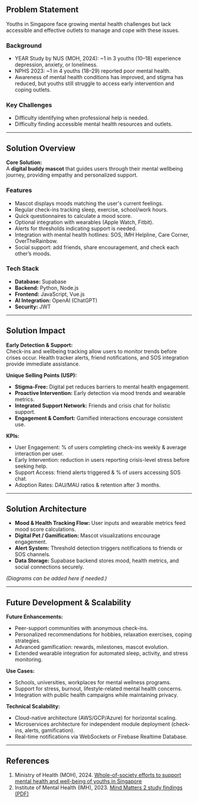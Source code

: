 ## Problem Statement

Youths in Singapore face growing mental health challenges but lack accessible and effective outlets to manage and cope with these issues.

### Background
- YEAR Study by NUS (MOH, 2024): ~1 in 3 youths (10–18) experience depression, anxiety, or loneliness.  
- NPHS 2023: ~1 in 4 youths (18–29) reported poor mental health.  
- Awareness of mental health conditions has improved, and stigma has reduced, but youths still struggle to access early intervention and coping outlets.

### Key Challenges
- Difficulty identifying when professional help is needed.  
- Difficulty finding accessible mental health resources and outlets.

---

## Solution Overview

**Core Solution:**  
A **digital buddy mascot** that guides users through their mental wellbeing journey, providing empathy and personalized support.

### Features
- Mascot displays moods matching the user's current feelings.  
- Regular check-ins tracking sleep, exercise, school/work hours.  
- Quick questionnaires to calculate a mood score.  
- Optional integration with wearables (Apple Watch, Fitbit).  
- Alerts for thresholds indicating support is needed.  
- Integration with mental health hotlines: SOS, IMH Helpline, Care Corner, OverTheRainbow.  
- Social support: add friends, share encouragement, and check each other’s moods.

### Tech Stack
- **Database:** Supabase  
- **Backend:** Python, Node.js  
- **Frontend:** JavaScript, Vue.js  
- **AI Integration:** OpenAI (ChatGPT)  
- **Security:** JWT  

---

## Solution Impact

**Early Detection & Support:**  
Check-ins and wellbeing tracking allow users to monitor trends before crises occur. Health tracker alerts, friend notifications, and SOS integration provide immediate assistance.

**Unique Selling Points (USP):**  
- **Stigma-Free:** Digital pet reduces barriers to mental health engagement.  
- **Proactive Intervention:** Early detection via mood trends and wearable metrics.  
- **Integrated Support Network:** Friends and crisis chat for holistic support.  
- **Engagement & Comfort:** Gamified interactions encourage consistent use.

**KPIs:**  
- User Engagement: % of users completing check-ins weekly & average interaction per user.  
- Early Intervention: reduction in users reporting crisis-level stress before seeking help.  
- Support Access: friend alerts triggered & % of users accessing SOS chat.  
- Adoption Rates: DAU/MAU ratios & retention after 3 months.

---

## Solution Architecture

- **Mood & Health Tracking Flow:** User inputs and wearable metrics feed mood score calculations.  
- **Digital Pet / Gamification:** Mascot visualizations encourage engagement.  
- **Alert System:** Threshold detection triggers notifications to friends or SOS channels.  
- **Data Storage:** Supabase backend stores mood, health metrics, and social connections securely.  

*(Diagrams can be added here if needed.)*

---

## Future Development & Scalability

**Future Enhancements:**  
- Peer-support communities with anonymous check-ins.  
- Personalized recommendations for hobbies, relaxation exercises, coping strategies.  
- Advanced gamification: rewards, milestones, mascot evolution.  
- Extended wearable integration for automated sleep, activity, and stress monitoring.

**Use Cases:**  
- Schools, universities, workplaces for mental wellness programs.  
- Support for stress, burnout, lifestyle-related mental health concerns.  
- Integration with public health campaigns while maintaining privacy.

**Technical Scalability:**  
- Cloud-native architecture (AWS/GCP/Azure) for horizontal scaling.  
- Microservices architecture for independent module deployment (check-ins, alerts, gamification).  
- Real-time notifications via WebSockets or Firebase Realtime Database.

---

## References

1. Ministry of Health (MOH), 2024. [Whole-of-society efforts to support mental health and well-being of youths in Singapore](https://www.moh.gov.sg/newsroom/whole-of-society-efforts-to-support-mental-health-and-well-being-of-youths-in-singapore)  
2. Institute of Mental Health (IMH), 2023. [Mind Matters 2 study findings (PDF)](https://www.imh.com.sg/Newsroom/News-Releases/Documents/Media%20Release_Mind%20Matters%202%20Study%20Findings_FINAL_Website.pdf)